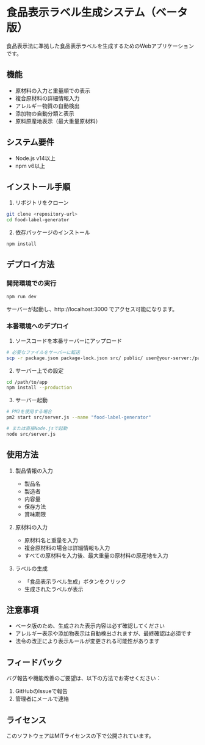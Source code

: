 # 食品表示ラベル生成システム（ベータ版）

食品表示法に準拠した食品表示ラベルを生成するためのWebアプリケーションです。

## 機能

- 原材料の入力と重量順での表示
- 複合原材料の詳細情報入力
- アレルギー物質の自動検出
- 添加物の自動分類と表示
- 原料原産地表示（最大重量原材料）

## システム要件

- Node.js v14以上
- npm v6以上

## インストール手順

1. リポジトリをクローン
```bash
git clone <repository-url>
cd food-label-generator
```

2. 依存パッケージのインストール
```bash
npm install
```

## デプロイ方法

### 開発環境での実行

```bash
npm run dev
```
サーバーが起動し、http://localhost:3000 でアクセス可能になります。

### 本番環境へのデプロイ

1. ソースコードを本番サーバーにアップロード
```bash
# 必要なファイルをサーバーに転送
scp -r package.json package-lock.json src/ public/ user@your-server:/path/to/app
```

2. サーバー上での設定
```bash
cd /path/to/app
npm install --production
```

3. サーバー起動
```bash
# PM2を使用する場合
pm2 start src/server.js --name "food-label-generator"

# または直接Node.jsで起動
node src/server.js
```

## 使用方法

1. 製品情報の入力
   - 製品名
   - 製造者
   - 内容量
   - 保存方法
   - 賞味期限

2. 原材料の入力
   - 原材料名と重量を入力
   - 複合原材料の場合は詳細情報も入力
   - すべての原材料を入力後、最大重量の原材料の原産地を入力

3. ラベルの生成
   - 「食品表示ラベル生成」ボタンをクリック
   - 生成されたラベルが表示

## 注意事項

- ベータ版のため、生成された表示内容は必ず確認してください
- アレルギー表示や添加物表示は自動検出されますが、最終確認は必須です
- 法令の改正により表示ルールが変更される可能性があります

## フィードバック

バグ報告や機能改善のご要望は、以下の方法でお寄せください：

1. GitHubのIssueで報告
2. 管理者にメールで連絡

## ライセンス

このソフトウェアはMITライセンスの下で公開されています。